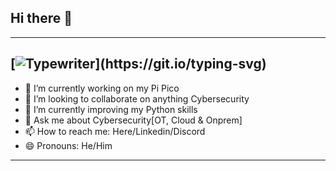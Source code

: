 ## Hi there 👋
---

[![Typewriter](https://readme-typing-svg.herokuapp.com?font=Oxanium&size=20&color=4440FF&duration=4000&pause=350&center=true&random=false&width=1200&lines=$+Hands+On+Cybersecurity+guy+that+can+Defend+&+Attack;)](https://git.io/typing-svg)
---
- 🔭 I’m currently working on my Pi Pico
- 👯 I’m looking to collaborate on anything Cybersecurity
- 🌱 I’m currently improving my Python skills
- 💬 Ask me about Cybersecurity[OT, Cloud & Onprem]
- 📫 How to reach me: Here/Linkedin/Discord
- 😄 Pronouns: He/Him
---
